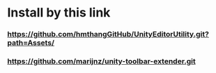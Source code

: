 # Install by this link
### https://github.com/hmthangGitHub/UnityEditorUtility.git?path=Assets/
### https://github.com/marijnz/unity-toolbar-extender.git
